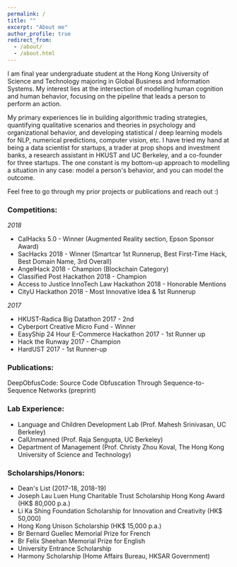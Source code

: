 ```yaml
---
permalink: /
title: ""
excerpt: "About me"
author_profile: true
redirect_from: 
  - /about/
  - /about.html
---
```


I am final year undergraduate student at the Hong Kong University of Science and Technology majoring in Global Business and Information Systems. My interest lies at the intersection of modelling human cognition and human behavior, focusing on the pipeline that leads a person to perform an action. 

My primary experiences lie in building algorithmic trading strategies, quantifying qualitative scenarios and theories in psychology and organizational behavior, and developing statistical / deep learning models for NLP, numerical predictions, computer vision, etc. I have tried my hand at being a data scientist for startups, a trader at prop shops and investment banks, a research assistant in HKUST and UC Berkeley, and a co-founder for three startups. The one constant is my bottom-up approach to modelling a situation in any case: model a person's behavior, and you can model the outcome. 

Feel free to go through my prior projects or publications and reach out :)




### Competitions:
*2018*
+ CalHacks 5.0 - Winner (Augmented Reality section, Epson Sponsor Award)
+ SacHacks 2018 - Winner (Smartcar 1st Runnerup, Best First-Time Hack, Best Domain Name, 3rd Overall)
+ AngelHack 2018 - Champion (Blockchain Category)
+ Classified Post Hackathon 2018 - Champion
+ Access to Justice InnoTech Law Hackathon 2018 - Honorable Mentions
+ CityU Hackathon 2018 - Most Innovative Idea & 1st Runnerup

*2017*
+ HKUST-Radica Big Datathon 2017 - 2nd
+ Cyberport Creative Micro Fund - Winner
+ EasyShip 24 Hour E-Commerce Hackathon 2017 - 1st Runner up
+ Hack the Runway 2017 - Champion
+ HardUST 2017 - 1st Runner-up

### Publications:
DeepObfusCode: Source Code Obfuscation Through Sequence-to-Sequence Networks (preprint)

### Lab Experience:
+ Language and Children Development Lab (Prof. Mahesh Srinivasan, UC Berkeley)
+ CalUnmanned (Prof. Raja Sengupta, UC Berkeley)
+ Department of Management (Prof. Christy Zhou Koval, The Hong Kong University of Science and Technology)

### Scholarships/Honors:
+ Dean's List (2017-18, 2018-19)
+ Joseph Lau Luen Hung Charitable Trust Scholarship Hong Kong Award (HK$ 80,000 p.a.)
+ Li Ka Shing Foundation Scholarship for Innovation and Creativity (HK$ 50,000)
+ Hong Kong Unison Scholarship (HK$ 15,000 p.a.)
+ Br Bernard Guellec Memorial Prize for French
+ Br Felix Sheehan Memorial Prize for English
+ University Entrance Scholarship
+ Harmony Scholarship (Home Affairs Bureau, HKSAR Government)
